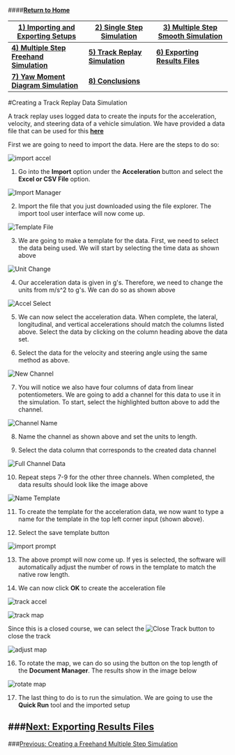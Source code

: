 ####__[Return to Home](1_Tutorial_2.md)__

[1) Importing and Exporting Setups](2_ImportExport.md)|[2) Single Step Simulation](3_SingleStepSim.md)|[3) Multiple Step Smooth Simulation](4_MultiStepSim.md)
-|-|-
[__4) Multiple Step Freehand Simulation__](5_MultiStepRough.md)|[__5) Track Replay Simulation__](6_TrackReplay.md)|[__6) Exporting Results Files__](7_ExportResults.md)
[__7) Yaw Moment Diagram Simulation__](8_YMDSim.md)|[__8) Conclusions__](9_Conclusions.md)

#Creating a Track Replay Data Simulation

A track replay uses logged data to create the inputs for the acceleration, velocity, and steering data of a vehicle simulation. We have provided a data file that can be used for this __[here](../OPTIMUMDYNAMICS_NURBURGRING_TUTORIAL.csv)__

First we are going to need to import the data.  Here are the steps to do so:

![import accel](../img/import_accel.png)

1) Go into the __Import__ option under the __Acceleration__ button and select the __Excel or CSV File__ option.

![Import Manager](../img/import_ui.png)

2) Import the file that you just downloaded using the file explorer. The import tool user interface will now come up.

![Template File](../img/time_select.png)

3) We are going to make a template for the data. First, we need to select the data being used. We will start by selecting the time data as shown above

![Unit Change](../img/unit_change.png)

4) Our acceleration data is given in g's. Therefore, we need to change the units from m/s^2 to g's. We can do so as shown above

![Accel Select](../img/accel_data.png)

5) We can now select the acceleration data. When complete, the lateral, longitudinal, and vertical accelerations should match the columns listed above. Select the data by clicking on the column heading above the data set.

6) Select the data for the velocity and steering angle using the same method as above.

![New Channel](../img/new_channel.png)

7) You will notice we also have four columns of data from linear potentiometers.  We are going to add a channel for this data to use it in the simulation. To start, select the highlighted button above to add the channel.

![Channel Name](../img/channel_name.png)

8) Name the channel as shown above and set the units to length.

9) Select the data column that corresponds to the created data channel

![Full Channel Data](../img/full_channel.png)

10) Repeat steps 7-9 for the other three channels. When completed, the data results should look like the image above

![Name Template](../img/name_template.PNG)

11) To create the template for the acceleration data, we now want to type a name for the template in the top left corner input (shown above).

12) Select the save template button

![import prompt](../img/import_prompt.png)

13) The above prompt will now come up. If yes is selected, the software will automatically adjust the number of rows in the template to match the native row length.

14) We can now click __OK__ to create the acceleration file

![track accel](../img/track_accel.png)

![track map](../img/track_map.png)

Since this is a closed course, we can select the ![Close Track](../img/close_track.png) button to close the track

![adjust map](../img/adjusted_map.png)

16) To rotate the map, we can do so using the button on the top length of the __Document Manager__. The results show in the image below

![rotate map](../img/rotate_map.png)

17) The last thing to do is to run the simulation. We are going to use the __Quick Run__ tool and the imported setup

###[Next: Exporting Results Files](7_ExportResults.md)
--------------------------------------------------------
###[Previous: Creating a Freehand Multiple Step Simulation](5_MultiStepRough.md)